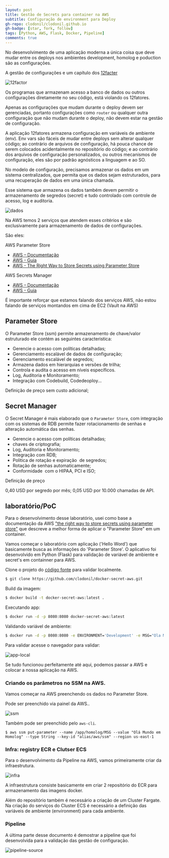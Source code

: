 ```yaml
---
layout: post
title: Gestão de Secrets para container na AWS
subtitle: Configuração de environment para Deploy
gh-repo: clodonil/clodonil.github.io
gh-badge: [star, fork, follow]
tags: [Python, AWS, Flask, Docker, Pipeline]
comments: true
---
```


No desenvolvimento de uma aplicação moderna a única coisa que deve mudar entre os deploys nos ambientes development, homolog e poduction são as configurações.

A gestão de configurações e um capítulo dos [12facter](https://12factor.net/pt_br/config)

![12factor](../img/posts/2019-03-10-deploy-environment/img1.png)

Os programas que armazenam acesso a banco de dados ou outros configurações diretamente no seu código, está violando os 12fatores.

Apenas as configurações que mudam durante o deploy devem ser gerenciadas, portanto configurações como `router` ou qualquer outra configuração que não mudam durante o deploy, não devem estar na gestão de configuração.

A aplicação 12fatores armazena configuração em variáveis de ambiente (env). Env vars são fáceis de mudar entre deploys sem alterar qualquer código; ao contrário de arquivos de configuração, há pouca chance de serem colocados acidentalmente no repositório do código; e ao contrário dos arquivos de configuração personalizados, ou outros mecanismos de configuração, eles são por padrão agnósticos a linguagem e ao SO.

No modelo de configuração, precisamos armazenar os dados em um sistema centralizados, que permita que os dados sejam estruturados, para uma recuperação de dados em uma única chamada.
 
Esse sistema que armazena os dados também devem permitir o armazenamento de segredos (secret) e tudo controlado com controle de acesso, log e auditoria.

![dados](../img/posts/2019-03-10-deploy-environment/img2.png)

Na AWS temos 2 serviços que atendem esses critérios e são exclusivamente para armazenamento de dados de configurações.

São eles:

AWS Parameter Store
 * [AWS – Documentação]()
 * [AWS - Guia]()
 * [AWS - The Right Way to Store Secrets using Parameter Store]()

AWS Secrets Manager
 * [AWS – Documentação]()
 * [AWS - Guia]()

É importante reforçar que estamos falando dos serviços AWS, não estou falando de serviços montandos em cima de EC2 (Vault na AWS)

## Parameter Store

O Parameter Store (ssm) permite armazenamento de chave/valor estruturado ele contém as seguintes caracteristica:

- Gerencie o acesso com políticas detalhadas;
- Gerenciamento escalável de dados de configuração;
- Gerenciamento escalável de segredos;
- Armazena dados em hierarquias e versões de trilha;
- Controla e audita o acesso em níveis específicos.
- Log, Auditoria e Monitoramento;
- Integração com Codebuild, Codedeoploy...

Definição de preço
sem custo adicional;

## Secret Manager

O Secret Manager é mais elaborado que o `Parameter Store`, com integração com os sistemas de RDB permite fazer rotacionamento de senhas e alteração automática das senhas.

- Gerencie o acesso com políticas detalhadas;
- chaves de criptografia;
- Log, Auditoria e Monitoramento;
- Integração com RDB;
- Politica de rotação e expiração  de segredos;
- Rotação de senhas automaticamente;
- Conformidade  com o HIPAA, PCI e ISO;

Definição de preço

0,40 USD por segredo por mês;
0,05 USD por 10.000 chamadas de API.


## laboratório/PoC 

Para o desenvolvimento desse laboratório, usei como base a documentação da AWS ["the right way to store secrets using parameter store"](https://aws.amazon.com/pt/blogs/mt/the-right-way-to-store-secrets-using-parameter-store/) que descreve a melhor forma de aplicar o "Parameter Store" em um container.

Vamos começar o laboratório com aplicação ('Hello Word') que basicamente busca as informações do 'Parameter Store'. O aplicativo foi desenvolvido em Python (Flask) para validação de variável de ambiente e secret's em containner para AWS.

Clone o projeto do [código fonte](https://github.com/clodonil/docker-secret-aws.git) para validar localmente.

```bash
$ git clone https://github.com/clodonil/docker-secret-aws.git
```

Build da imagem:

```bash
$ docker build -t docker-secret-aws:latest .
```

Executando app:

```bash
$ docker run -d -p 8080:8080 docker-secret-aws:latest
```

Validando variável de ambiente:

```bash
$ docker run -d -p 8080:8080 -e ENVIRONMENT='Development' -e MSG="Ola Mundo!!!" docker-secret-aws:latest
```
Para validar acesse o navegador para validar:

![app-local](../img/posts/2019-03-10-deploy-environment/img3.png)

Se tudo funcionou perfeitamente até aqui, podemos passar a AWS e colocar a nossa aplicação na AWS.

### Criando os parâmetros no SSM na AWS.

Vamos começar na AWS preenchendo os dados no Parameter Store.

Pode ser preenchido via painel da AWS..

![ssm](../img/posts/2019-03-10-deploy-environment/img7.png)

Também pode ser preenchido pelo `aws-cli`.

```
$ aws ssm put-parameter --name /app/homolog/MSG --value "Olá Mundo em Homolog" --type String --key-id "alias/aws/ssm" --region us-east-1
```

### Infra: registry ECR e Clutser ECS

Para o desenvolvimento da Pipeline na AWS, vamos primeiramente criar da infraestrutura.

![infra](../img/posts/2019-03-10-deploy-environment/img5.png)

A infraestrutura consiste basicamente em criar 2 repositório do ECR para armazenamento das imagens docker.

Além do repositório também é necessário a criação de um Cluster Fargate. Na criação do serviços do Cluster ECS é necessário a definição das variáveis de ambiente (environment) para cada ambiente.

### Pipeline

A última parte desse documento é demostrar a pipeline que foi desenvolvida para a validação das gestão de configuração.

![pipeline-source](../img/posts/2019-03-10-deploy-environment/img9.png)